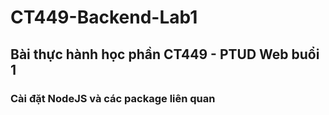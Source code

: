 # CT449-Backend-Lab1
## Bài thực hành học phần CT449 - PTUD Web buổi 1
### Cài đặt NodeJS và các package liên quan
